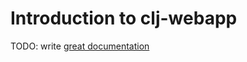 # Introduction to clj-webapp

TODO: write [great documentation](http://jacobian.org/writing/what-to-write/)
